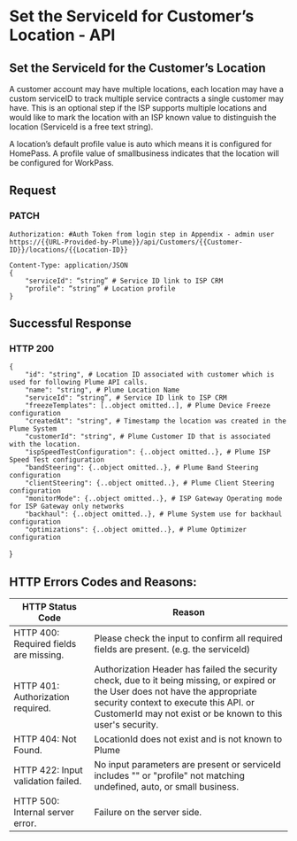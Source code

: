 # Set the ServiceId for Customer’s Location - API

## Set the ServiceId for the Customer’s Location
A customer account may have multiple locations, each location may have a custom serviceID to track multiple service contracts a single customer may have. This is an optional step if the ISP supports multiple locations and would like to mark the location with an ISP known value to distinguish the location (ServiceId is a free text string).

A location’s default profile value is auto which means it is configured for HomePass. A profile value of smallbusiness indicates that the location will be configured for WorkPass.


## Request

### PATCH
    Authorization: #Auth Token from login step in Appendix - admin user
    https://{{URL-Provided-by-Plume}}/api/Customers/{{Customer-ID}}/locations/{{Location-ID}}
    
    Content-Type: application/JSON
    {
        "serviceId": “string” # Service ID link to ISP CRM
        "profile": “string” # Location profile
    }

## Successful Response

### HTTP 200

    {
        "id": "string", # Location ID associated with customer which is used for following Plume API calls.
        "name": "string", # Plume Location Name
        "serviceId": “string”, # Service ID link to ISP CRM
        "freezeTemplates": [..object omitted..], # Plume Device Freeze configuration
        "createdAt": "string", # Timestamp the location was created in the Plume System
        "customerId": "string", # Plume Customer ID that is associated with the location.
        "ispSpeedTestConfiguration": {..object omitted..}, # Plume ISP Speed Test configuration
        "bandSteering": {..object omitted..}, # Plume Band Steering configuration
        "clientSteering": {..object omitted..}, # Plume Client Steering configuration
        "monitorMode": {..object omitted..}, # ISP Gateway Operating mode for ISP Gateway only networks
        "backhaul": {..object omitted..}, # Plume System use for backhaul configuration
        "optimizations": {..object omitted..}, # Plume Optimizer configuration
}


## HTTP Errors Codes and Reasons:
| HTTP Status Code | Reason |
| ---------------- | ------ |
| HTTP 400: Required fields are missing. | Please check the input to confirm all required fields are present. (e.g. the serviceId) |
| HTTP 401: Authorization required. | Authorization Header has failed the security check, due to it being missing, or expired or the User does not have the appropriate security context to execute this API. or CustomerId may not exist or be known to this user's security. |
| HTTP 404: Not Found. | LocationId does not exist and is not known to Plume |
| HTTP 422: Input validation failed. | No input parameters are present or serviceId includes "" or "profile" not matching undefined, auto, or small business. |
| HTTP 500: Internal server error. | Failure on the server side. |

